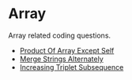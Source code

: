 # Array

Array related coding questions.

* [Product Of Array Except Self](./md/product\_of\_array\_except\_self.md)
* [Merge Strings Alternately](./md/merge\_strings\_alternately.md)
* [Increasing Triplet Subsequence](./md/increasing_triplet_subsequence.md)
